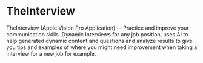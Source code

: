 # TheInterview
TheInterview (Apple Vision Pro Application) -- Practice and improve your communication skills. Dynamic Interviews for any job position, uses AI to help generated dynamic content and questions and analyze results to give you tips and examples of where you might need improvement when taking a interview for a new job for example.
